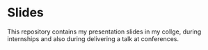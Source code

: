 # Slides
This repository contains my presentation slides in my collge, during internships and also during delivering a talk at conferences.
